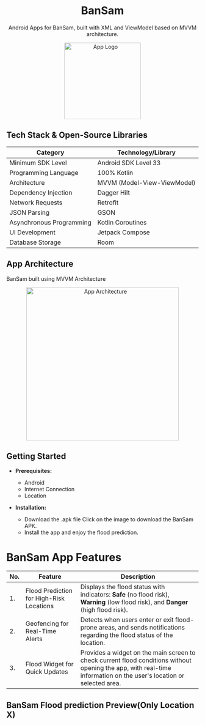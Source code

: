 <h1 align="center">BanSam</h1>

<p align="center">
  Android Apps for BanSam, built with XML and ViewModel based on MVVM architecture.
</p>
<p align="center">
  <img src="https://github.com/user-attachments/assets/e8a9a92a-1b6c-412e-9474-107998e7f652" alt="App Logo" width="200">
</p>

## Tech Stack & Open-Source Libraries

| Category                 | Technology/Library          |
| ------------------------ | --------------------------- |
| Minimum SDK Level        | Android SDK Level 33        |
| Programming Language     | 100% Kotlin                 |
| Architecture             | MVVM (Model-View-ViewModel) |
| Dependency Injection     | Dagger Hilt                 |
| Network Requests         | Retrofit                    |
| JSON Parsing             | GSON                        |
| Asynchronous Programming | Kotlin Coroutines           |
| UI Development           | Jetpack Compose             |
| Database Storage         | Room                        |

## App Architecture

BanSam built using MVVM Architecture
<p align="center">
  <img src="https://github.com/user-attachments/assets/c7c3f28c-9822-4242-b90b-1006e53e591b" alt="App Architecture" width="400">
</p>



## Getting Started

- **Prerequisites:**
  - Android
  - Internet Connection
  - Location

- **Installation:**
  - Download the .apk file
    Click on the image to download the BanSam APK.
  - Install the app and enjoy the flood prediction.

# BanSam App Features

| No. | Feature          | Description |
| --- | ---------------- | ----------- |
| 1.  | Flood Prediction for High-Risk Locations | Displays the flood status with indicators: **Safe** (no flood risk), **Warning** (low flood risk), and **Danger** (high flood risk).  |
| 2.  | Geofencing for Real-Time Alerts       | Detects when users enter or exit flood-prone areas, and sends notifications regarding the flood status of the location.  |
| 3.  | Flood Widget for Quick Updates           | Provides a widget on the main screen to check current flood conditions without opening the app, with real-time information on the user's location or selected area.  |

## BanSam Flood prediction Preview(Only Location X)
